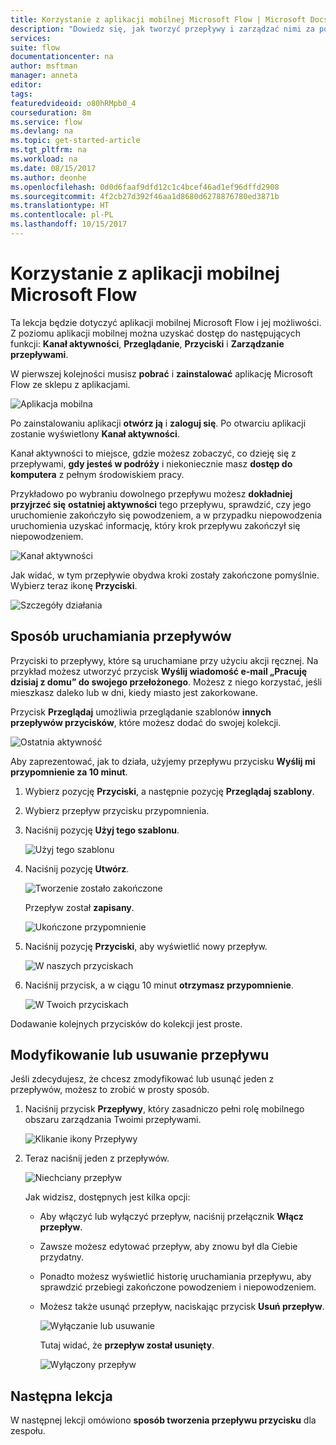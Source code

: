 ```yaml
---
title: Korzystanie z aplikacji mobilnej Microsoft Flow | Microsoft Docs
description: "Dowiedz się, jak tworzyć przepływy i zarządzać nimi za pomocą aplikacji mobilnej Microsoft Flow."
services: 
suite: flow
documentationcenter: na
author: msftman
manager: anneta
editor: 
tags: 
featuredvideoid: o80hRMpb0_4
courseduration: 8m
ms.service: flow
ms.devlang: na
ms.topic: get-started-article
ms.tgt_pltfrm: na
ms.workload: na
ms.date: 08/15/2017
ms.author: deonhe
ms.openlocfilehash: 0d0d6faaf9dfd12c1c4bcef46ad1ef96dffd2908
ms.sourcegitcommit: 4f2cb27d392f46aa1d8680d6278876780ed3871b
ms.translationtype: HT
ms.contentlocale: pl-PL
ms.lasthandoff: 10/15/2017
---
```

# <a name="use-the-microsoft-flow-mobile-app"></a>Korzystanie z aplikacji mobilnej Microsoft Flow
Ta lekcja będzie dotyczyć aplikacji mobilnej Microsoft Flow i jej możliwości. Z poziomu aplikacji mobilnej można uzyskać dostęp do następujących funkcji: **Kanał aktywności**, **Przeglądanie**, **Przyciski** i **Zarządzanie przepływami**.

W pierwszej kolejności musisz **pobrać** i **zainstalować** aplikację Microsoft Flow ze sklepu z aplikacjami.

![Aplikacja mobilna](./media/learning-mobile-app/open-mobile-app.png)

Po zainstalowaniu aplikacji **otwórz ją** i **zaloguj się**. Po otwarciu aplikacji zostanie wyświetlony **Kanał aktywności**.

Kanał aktywności to miejsce, gdzie możesz zobaczyć, co dzieję się z przepływami, **gdy jesteś w podróży** i niekoniecznie masz **dostęp do komputera** z pełnym środowiskiem pracy.

Przykładowo po wybraniu dowolnego przepływu możesz **dokładniej przyjrzeć się** **ostatniej aktywności** tego przepływu, sprawdzić, czy jego uruchomienie zakończyło się powodzeniem, a w przypadku niepowodzenia uruchomienia uzyskać informację, który krok przepływu zakończył się niepowodzeniem.

![Kanał aktywności](./media/learning-mobile-app/see-all-activity.png)

Jak widać, w tym przepływie obydwa kroki zostały zakończone pomyślnie. Wybierz teraz ikonę **Przyciski**.

![Szczegóły działania](./media/learning-mobile-app/activity-details.png)

## <a name="how-flows-are-started"></a>Sposób uruchamiania przepływów
   Przyciski to przepływy, które są uruchamiane przy użyciu akcji ręcznej. Na przykład możesz utworzyć przycisk **Wyślij wiadomość e-mail „Pracuję dzisiaj z domu” do swojego przełożonego**.
Możesz z niego korzystać, jeśli mieszkasz daleko lub w dni, kiedy miasto jest zakorkowane.

Przycisk **Przeglądaj** umożliwia przeglądanie szablonów **innych przepływów przycisków**, które możesz dodać do swojej kolekcji.

![Ostatnia aktywność](./media/learning-mobile-app/click-browse-button.png)

Aby zaprezentować, jak to działa, użyjemy przepływu przycisku **Wyślij mi przypomnienie za 10 minut**.

1. Wybierz pozycję **Przyciski**, a następnie pozycję **Przeglądaj szablony**.
2. Wybierz przepływ przycisku przypomnienia.
3. Naciśnij pozycję **Użyj tego szablonu**.
   
    ![Użyj tego szablonu](./media/learning-mobile-app/use-this-template.png)
4. Naciśnij pozycję **Utwórz**.
   
    ![Tworzenie zostało zakończone](./media/learning-mobile-app/create-complete.png)
   
    Przepływ został **zapisany**.
   
    ![Ukończone przypomnienie](./media/learning-mobile-app/complete-reminder.png)
5. Naciśnij pozycję **Przyciski**, aby wyświetlić nowy przepływ. 
   
    ![W naszych przyciskach](./media/learning-mobile-app/button-send-reminder.png)
6. Naciśnij przycisk, a w ciągu 10 minut **otrzymasz przypomnienie**.
   
    ![W Twoich przyciskach](./media/learning-mobile-app/in-your-collection.png)

Dodawanie kolejnych przycisków do kolekcji jest proste.

## <a name="modify-or-delete-a-flow"></a>Modyfikowanie lub usuwanie przepływu
Jeśli zdecydujesz, że chcesz zmodyfikować lub usunąć jeden z przepływów, możesz to zrobić w prosty sposób.

1. Naciśnij przycisk **Przepływy**, który zasadniczo pełni rolę mobilnego obszaru zarządzania Twoimi przepływami.
   
    ![Klikanie ikony Przepływy](./media/learning-mobile-app/click-flows-button.png)
2. Teraz naciśnij jeden z przepływów.
   
    ![Niechciany przepływ](./media/learning-mobile-app/send-a-reminder.png)
   
    Jak widzisz, dostępnych jest kilka opcji:
   
   * Aby włączyć lub wyłączyć przepływ, naciśnij przełącznik **Włącz przepływ**.
   * Zawsze możesz edytować przepływ, aby znowu był dla Ciebie przydatny. 
   * Ponadto możesz wyświetlić historię uruchamiania przepływu, aby sprawdzić przebiegi zakończone powodzeniem i niepowodzeniem.
   * Możesz także usunąć przepływ, naciskając przycisk **Usuń przepływ**.
     
     ![Wyłączanie lub usuwanie](./media/learning-mobile-app/disable-delete.png)
     
     Tutaj widać, że **przepływ został usunięty**.
     
     ![Wyłączony przepływ](./media/learning-mobile-app/disabled-flow.png)

## <a name="next-lesson"></a>Następna lekcja
W następnej lekcji omówiono **sposób tworzenia przepływu przycisku** dla zespołu. 


